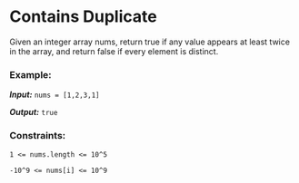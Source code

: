 # Contains Duplicate

Given an integer array nums, return true if any value appears at least twice in the array, and return false if every element is distinct.

### Example:

**_Input:_** `nums = [1,2,3,1]`

**_Output:_** `true`

### Constraints:

`1 <= nums.length <= 10^5`

`-10^9 <= nums[i] <= 10^9`
